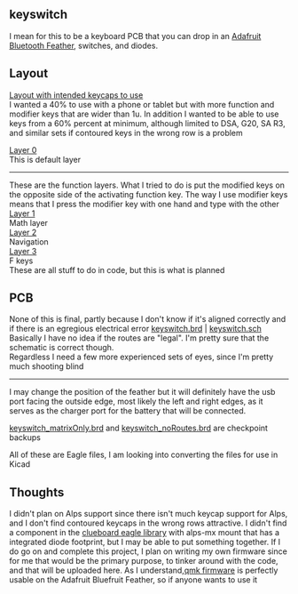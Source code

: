 keyswitch  
---
I mean for this to be a keyboard PCB that you can drop in an [Adafruit Bluetooth Feather](https://www.adafruit.com/product/2829), switches, and diodes.

Layout  
---
[Layout with intended keycaps to use](http://www.keyboard-layout-editor.com/#/gists/e4e8a6f66c2c640a77dbacd3e51fc3d9)  
I wanted a 40% to use with a phone or tablet but with more function and modifier keys that are wider than 1u. In addition I wanted to be able to use keys from a 60% percent at minimum, although limited to DSA, G20, SA R3, and similar sets if contoured keys in the wrong row is a problem  

[Layer 0](http://www.keyboard-layout-editor.com/#/gists/cc1070f71789ace71d15d57b2ea0d759)  
This is default layer  

---
These are the function layers. What I tried to do is put the modified keys on the opposite side of the activating function key. The way I use modifier keys means that I press the modifier key with one hand and type with the other  
[Layer 1](http://www.keyboard-layout-editor.com/#/gists/59b77285f404e8a5413cfdc76923d688)  
Math layer  
[Layer 2](http://www.keyboard-layout-editor.com/#/gists/df4af78e93a107d80d330e3a977cecf1)  
Navigation  
[Layer 3](http://www.keyboard-layout-editor.com/#/gists/67db6d858fd3169d8e3274208c5a3cfd)  
F keys  
These are all stuff to do in code, but this is what is planned

PCB  
---    

None of this is final, partly because I don't know if it's aligned correctly and if there is an egregious electrical error
[keyswitch.brd](https://github.com/jlapuz-actual/Surfboard/blob/master/keyswitch.pdf)  |  [keyswitch.sch](https://github.com/jlapuz-actual/Surfboard/blob/master/keyswitchsch.pdf)    
Basically I have no idea if the routes are "legal". I'm pretty sure that the schematic is correct though.  
Regardless I need a few more experienced sets of eyes, since I'm pretty much shooting blind

---  

I may change the position of the feather but it will definitely have the usb port facing the outside edge, most likely the left and right edges, as it serves as the charger port for the battery that will be connected.  

[keyswitch_matrixOnly.brd](https://github.com/jlapuz-actual/Surfboard/blob/master/keyswitch_matrixOnly.pdf) and [keyswitch_noRoutes.brd](https://github.com/jlapuz-actual/Surfboard/blob/master/keyswitch_noRoutes.pdf) are checkpoint backups  
  
All of these are Eagle files, I am looking into converting the files for use in Kicad

Thoughts  
---  

I didn't plan on Alps support since there isn't much keycap support for Alps, and I don't find contoured keycaps in the wrong rows attractive. I didn't find a component in the [clueboard eagle library](https://github.com/skullydazed/clueboard_eagle) with alps-mx mount that has a integrated diode footprint, but I may be able to put something together. If I do go on and complete this project, I plan on writing my own firmware since for me that would be the primary purpose, to tinker around with the code, and that will be uploaded here. As I understand,[qmk firmware](https://github.com/qmk/qmk_firmware) is perfectly usable on the Adafruit Bluefruit Feather, so if anyone wants to use it
